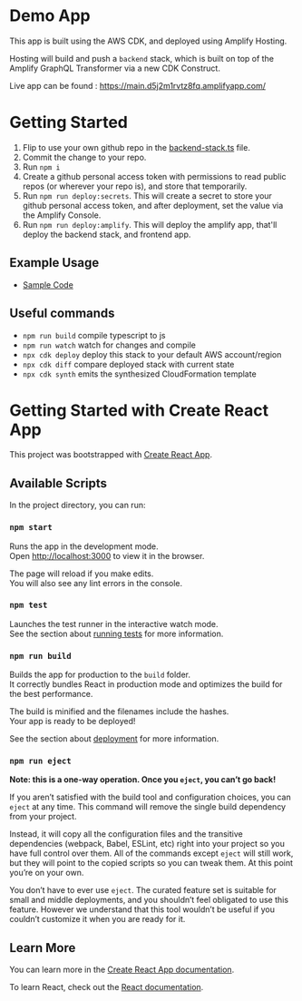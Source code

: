 # Demo App

This app is built using the AWS CDK, and deployed using Amplify Hosting.

Hosting will build and push a `backend` stack, which is built on top of the Amplify GraphQL Transformer via a new CDK Construct.

Live app can be found : https://main.d5j2m1rvtz8fq.amplifyapp.com/

# Getting Started

1. Flip to use your own github repo in the [backend-stack.ts](backend/stacks/deployment-stack.ts) file.
1. Commit the change to your repo.
1. Run `npm i`
1. Create a github personal access token with permissions to read public repos (or wherever your repo is), and store that temporarily.
1. Run `npm run deploy:secrets`. This will create a secret to store your github personal access token, and after deployment, set the value via the Amplify Console.
1. Run `npm run deploy:amplify`. This will deploy the amplify app, that'll deploy the backend stack, and frontend app.

## Example Usage

* [Sample Code](backend/stacks/backend-stack.ts)

## Useful commands

* `npm run build`   compile typescript to js
* `npm run watch`   watch for changes and compile
* `npx cdk deploy`      deploy this stack to your default AWS account/region
* `npx cdk diff`        compare deployed stack with current state
* `npx cdk synth`       emits the synthesized CloudFormation template

# Getting Started with Create React App

This project was bootstrapped with [Create React App](https://github.com/facebook/create-react-app).

## Available Scripts

In the project directory, you can run:

### `npm start`

Runs the app in the development mode.\
Open [http://localhost:3000](http://localhost:3000) to view it in the browser.

The page will reload if you make edits.\
You will also see any lint errors in the console.

### `npm test`

Launches the test runner in the interactive watch mode.\
See the section about [running tests](https://facebook.github.io/create-react-app/docs/running-tests) for more information.

### `npm run build`

Builds the app for production to the `build` folder.\
It correctly bundles React in production mode and optimizes the build for the best performance.

The build is minified and the filenames include the hashes.\
Your app is ready to be deployed!

See the section about [deployment](https://facebook.github.io/create-react-app/docs/deployment) for more information.

### `npm run eject`

**Note: this is a one-way operation. Once you `eject`, you can’t go back!**

If you aren’t satisfied with the build tool and configuration choices, you can `eject` at any time. This command will remove the single build dependency from your project.

Instead, it will copy all the configuration files and the transitive dependencies (webpack, Babel, ESLint, etc) right into your project so you have full control over them. All of the commands except `eject` will still work, but they will point to the copied scripts so you can tweak them. At this point you’re on your own.

You don’t have to ever use `eject`. The curated feature set is suitable for small and middle deployments, and you shouldn’t feel obligated to use this feature. However we understand that this tool wouldn’t be useful if you couldn’t customize it when you are ready for it.

## Learn More

You can learn more in the [Create React App documentation](https://facebook.github.io/create-react-app/docs/getting-started).

To learn React, check out the [React documentation](https://reactjs.org/).
